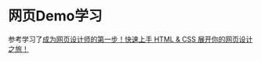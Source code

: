 
# 网页Demo学习

参考学习了[成为网页设计师的第一步！快速上手 HTML & CSS 展开你的网页设计之旅！](https://www.bilibili.com/video/BV1Wr4y1R7Bd)